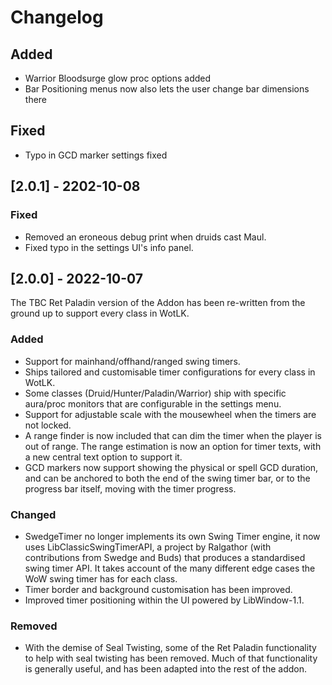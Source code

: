 # Changelog

## Added
- Warrior Bloodsurge glow proc options added
- Bar Positioning menus now also lets the user change bar dimensions there

## Fixed
- Typo in GCD marker settings fixed

## [2.0.1] - 2202-10-08

### Fixed
- Removed an eroneous debug print when druids cast Maul.
- Fixed typo in the settings UI's info panel.

## [2.0.0] - 2022-10-07

The TBC Ret Paladin version of the Addon has been re-written from the ground up to support
every class in WotLK.

### Added
- Support for mainhand/offhand/ranged swing timers.
- Ships tailored and customisable timer configurations for every class in WotLK.
- Some classes (Druid/Hunter/Paladin/Warrior) ship with specific aura/proc monitors that are
  configurable in the settings menu.
- Support for adjustable scale with the mousewheel when the timers are not locked.
- A range finder is now included that can dim the timer when the player is out of range.
  The range estimation is now an option for timer texts, with a new central text option to support it.
- GCD markers now support showing the physical or spell GCD duration, and can be anchored to both
  the end of the swing timer bar, or to the progress bar itself, moving with the timer progress.

### Changed
- SwedgeTimer no longer implements its own Swing Timer engine, it now uses LibClassicSwingTimerAPI, a project by Ralgathor (with contributions from Swedge and Buds) that produces a standardised swing timer API. It takes account of the many different edge cases the WoW swing timer has for each class.
- Timer border and background customisation has been improved.
- Improved timer positioning within the UI powered by LibWindow-1.1.

### Removed
- With the demise of Seal Twisting, some of the Ret Paladin functionality to help with seal
  twisting has been removed. Much of that functionality is generally useful, and has been adapted into the rest of the addon.